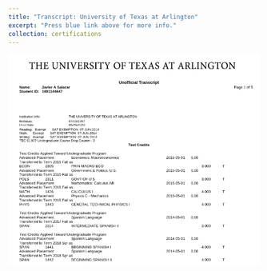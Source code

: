 ```yaml
---
title: "Transcript: University of Texas at Arlington"
excerpt: "Press blue link above for more info."
collection: certifications
---
```

[![uta_transcript](/images/uta_transcript.png "Press image for link")](https://javiersc1.github.io/files/uta_transcript.pdf)
